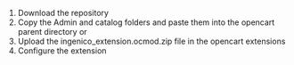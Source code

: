 1. Download the repository
2. Copy the Admin and catalog folders and paste them into the opencart parent directory
or 
2. Upload the ingenico_extension.ocmod.zip file in the opencart extensions
3. Configure the extension
 
 